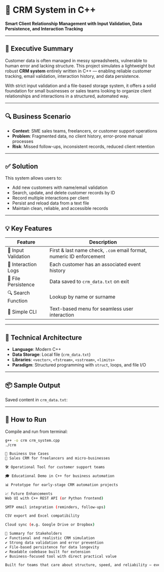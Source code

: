 # 🧠 CRM System in C++

**Smart Client Relationship Management with Input Validation, Data Persistence, and Interaction Tracking**

---

## 💼 Executive Summary

Customer data is often managed in messy spreadsheets, vulnerable to human error and lacking structure. This project simulates a lightweight but robust **CRM system** entirely written in C++ — enabling reliable customer tracking, email validation, interaction history, and data persistence.

With strict input validation and a file-based storage system, it offers a solid foundation for small businesses or sales teams looking to organize client relationships and interactions in a structured, automated way.

---

## 🔍 Business Scenario

- **Context**: SME sales teams, freelancers, or customer support operations  
- **Problem**: Fragmented data, no client history, error-prone manual processes  
- **Risk**: Missed follow-ups, inconsistent records, reduced client retention  

---

## ✅ Solution

This system allows users to:
- Add new customers with name/email validation
- Search, update, and delete customer records by ID
- Record multiple interactions per client
- Persist and reload data from a text file
- Maintain clean, reliable, and accessible records

---

## 💡 Key Features

| Feature             | Description                                                                 |
|--------------------|-----------------------------------------------------------------------------|
| 🔐 Input Validation | First & last name check, `.com` email format, numeric ID enforcement        |
| 📝 Interaction Logs | Each customer has an associated event history                              |
| 💾 File Persistence | Data saved to `crm_data.txt` on exit                                       |
| 🔍 Search Function  | Lookup by name or surname                                                  |
| 🧠 Simple CLI       | Text-based menu for seamless user interaction                              |

---

## 🧩 Technical Architecture

- **Language**: Modern C++  
- **Data Storage**: Local file (`crm_data.txt`)  
- **Libraries**: `<vector>`, `<fstream>`, `<sstream>`, `<limits>`  
- **Paradigm**: Structured programming with `struct`, loops, and file I/O

---

## 📦 Sample Output

Saved content in `crm_data.txt`:

---

## 🧪 How to Run

Compile and run from terminal:

```bash
g++ -o crm crm_system.cpp
./crm

🚀 Business Use Cases
💼 Sales CRM for freelancers and micro-businesses

🛠️ Operational Tool for customer support teams

🎓 Educational Demo in C++ for business automation

📊 Prototype for early-stage CRM automation projects

📈 Future Enhancements
Web UI with C++ REST API (or Python frontend)

SMTP email integration (reminders, follow-ups)

CSV export and Excel compatibility

Cloud sync (e.g. Google Drive or Dropbox)

🔗 Summary for Stakeholders
✔️ Functional and realistic CRM simulation
✔️ Strong data validation and error prevention
✔️ File-based persistence for data longevity
✔️ Readable codebase built for extension
✔️ Business-focused tool with direct practical value

Built for teams that care about structure, speed, and reliability — even without a full-scale CRM platform.
